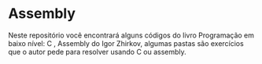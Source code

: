 # Assembly

Neste repositório você encontrará alguns códigos do livro Programação em baixo nível: C , Assembly do Igor Zhirkov,
algumas pastas são exercícios que o autor pede para resolver usando C ou assembly.
